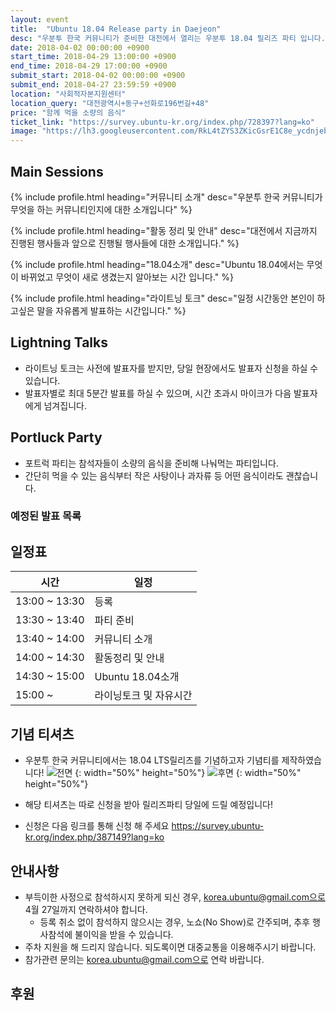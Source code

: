 ```yaml
---
layout: event
title:  "Ubuntu 18.04 Release party in Daejeon"
desc: "우분투 한국 커뮤니티가 준비한 대전에서 열리는 우분투 18.04 릴리즈 파티 입니다."
date: 2018-04-02 00:00:00 +0900
start_time: 2018-04-29 13:00:00 +0900
end_time: 2018-04-29 17:00:00 +0900
submit_start: 2018-04-02 00:00:00 +0900
submit_end: 2018-04-27 23:59:59 +0900
location: "사회적자본지원센터"
location_query: "대전광역시+동구+선화로196번길+48"
price: "함께 먹을 소량의 음식"
ticket_link: "https://survey.ubuntu-kr.org/index.php/728397?lang=ko"
image: "https://lh3.googleusercontent.com/RkL4tZYS3ZKicGsrE1C8e_ycdnjebsGdZaieEdtw31ScEc8Sr9XVqAuHlSjBGAijHUX62Xgs6fb03VMHyiUMJMay3h7m-o5YBjd4kxEfsPDNhXmNMHdkVdMHNniOcspfo6agdpoytxRhYkk5QZIKl_caySP29VqTv6idajcfeGHnmBBa3mBma_8WqakABVKWUuX3kt8rLmFgcsAoRTxtiirEl4VbfSdJ5dyaFuHPF2P7tZ4fM3cXm7RYz4oI58toFXhMHzbVySV_KQESRlGEqj77-hNOMjw7y9ZqZRlNPCwdDQ00jeVuAB-O67CXFIe1uLPgu1E-H0qtw5M8tq4kpgYrgsaenuDDetzTmDufxScetit-hIN3mgb1Z7q13P_iMFQSm4_z_ryChH1-DeAX_CN67OWwEjJ2xz7H5qhpOMrvSGQ0wXckdgEjyZFLbRNrwQ8JALzPudAy-TzLj7Y8stVD5Bkk29kmSuKDmKjbVZ4VL3ZizZGib-mRaKgkjW4pHrC8NLLwIWwON9HTeM6GvHaftRanOR60OyfoBLzCiachA7jmOTAesCycEM5yyRT7WkiuuCYumBm71qTGD_M29Gyxtk9gA9HIpuVNV7Q=w3674-h2278-no"
---
```


## Main Sessions

{% include profile.html
	heading="커뮤니티 소개" 
	desc="우분투 한국 커뮤니티가 무엇을 하는 커뮤니티인지에 대한 소개입니다" %}

{% include profile.html
	heading="활동 정리 및 안내" 
	desc="대전에서 지금까지 진행된 행사들과 앞으로 진행될 행사들에 대한 소개입니다." %}

{% include profile.html
	heading="18.04소개" 
	desc="Ubuntu 18.04에서는 무엇이 바뀌었고 무엇이 새로 생겼는지 알아보는 시간 입니다." %}

{% include profile.html
	heading="라이트닝 토크" 
	desc="일정 시간동안 본인이 하고싶은 말을 자유롭게 발표하는 시간입니다." %}

## Lightning Talks
- 라이트닝 토크는 사전에 발표자를 받지만, 당일 현장에서도 발표자 신청을 하실 수 있습니다.
- 발표자별로 최대 5분간 발표를 하실 수 있으며, 시간 초과시 마이크가 다음 발표자에게 넘겨집니다.

## Portluck Party
- 포트럭 파티는 참석자들이 소량의 음식을 준비해 나눠먹는 파티입니다.
- 간단히 먹을 수 있는 음식부터 작은 사탕이나 과자류 등 어떤 음식이라도 괜찮습니다.

### 예정된 발표 목록


## 일정표

시간 | 일정
--- | ---
13:00 ~ 13:30 | 등록
13:30 ~ 13:40 | 파티 준비
13:40 ~ 14:00 | 커뮤니티 소개
14:00 ~ 14:30 | 활동정리 및 안내
14:30 ~ 15:00 | Ubuntu 18.04소개
15:00 ~ | 라이닝토크 및 자유시간

## 기념 티셔츠

- 우분투 한국 커뮤니티에서는 18.04 LTS릴리즈를 기념하고자 기념티를 제작하였습니다!
![전면](https://lh3.googleusercontent.com/cpMpCosZKQMBdzs7sqGOglMQgyRHS8OWvNpf0EUHwZ24Qam4FCxu0sGiSPFnH1gizPwWgBw3klDeFzGmRFDkaivWdqMc-_AkwfX2PMWVfdcSaR41YU3bB6IdPOAlPjALY5Wi_t0OBbrm4ZrNN5Enjg3hFP_MRN6cd1MuLbgb_nMCDA7MQwGHHe414_1rkFhs5jjZm-krqnO6Td3iSI8Y1fNU2bJJAvi7eBjZQkpPf4Popi5NM402KoxyzMlaRCxuzk3U_iFhTiE0vBKGfDFYdPV33DiyDiPTdY4cQUfxKPDI8P_HpA-jSfFPot2CzAOELWyV4Oq0Yr2STpybRyhlX6k0ZDx0w9M3jjA03obw-ZRaNM9_ag-ISh8CKBeDbtso1zl_Tlu-ScigmgvCR1z6DmuYvVSgd_eH_B1MO5EEAp-CSDheKVpqcKnOJLrVgHnJ0WnEbMMQcmtwUAMINIoSZY1Z4rkrOusllTPsaqKxzDss6tUj6jvRAlktxV7_5dCq0q6zXMYfvIbmn5_qB0-OtYCJ4BRbVxVeDHfflY2j1verKHkaooakYpv5wfARytc-kf8T237t5wQYcLu5Dfq7yqTnqOszAhmJc3VaXvZwfUVhqXh0uEvXGjKHTfzAcpgRwzV7MY2Oqxjsk_1eJGetOl-87rSwJmuH=w1204-h1278-no) {: width="50%" height="50%"}
![후면](https://lh3.googleusercontent.com/0ow69TfaB8TSFThxeF2W5igRep6Sfwbd7-2CXLzuLNpckkGC-dHUIPwhGW5oyoO1mCdz7zyDUIuSdG3xTMMnptsKMQluCOh068R-Yf7WMPRvzfnblMnGVvNa91qYcXybSBpCwyS9OSOFpDofVCffKCW1Vw4B7NIoftujME4m_i6HBi9AnlGJfz_ccnoPHLVY0zEHarIU9puKWsjhDI3FhA7tO1LRzneh7pzJ_8hHMjb6GotMJRvHCphSWrbms72-4hw0HHBI6SR2JtBKio3VUfFiiyRbnxZEX7ojL-ZYxtnLOOoIYgGc_xYgg9V8B9ToVtHYQQhjtGLJNM6g5hEgAIcAICn_GeKSRZ4Rr5Nm_mNMGzef7cge_rtrnDwH-1UvJ4YvwjPjw0y--cDSPYaU9c-l2jaO6SSqU4gn4NdQPVz7CQ-hBt_2tN9D3KCtTuyNM3c4c8XoqVH8SltI1lXKbRuymXW-5podeBv_Whq9GbsqyE3qeRzLXnHwwKh4jaC7yofKzRuLz9OBwZtkJE4yAo-fXs8Ynu3QkY-0sOmGRjLWRHRr6uIKA_1fCguGBFj8ctnhHkIPibcxXSstJkAaL_t8685m2NA0yxQ0uvLy07B7qe1rQMFg0zBFHJ4zz0fa-pKMD90-9bYmLZl17sqqmsymrYyvsFPA=w1200-h1226-no) {: width="50%" height="50%"}

- 해당 티셔츠는 따로 신청을 받아 릴리즈파티 당일에 드릴 예정입니다!
- 신청은 다음 링크를 통해 신청 해 주세요
<https://survey.ubuntu-kr.org/index.php/387149?lang=ko> 


## 안내사항
- 부득이한 사정으로 참석하시지 못하게 되신 경우, korea.ubuntu@gmail.com으로 4월 27일까지 연락하셔야 합니다.
  - 등록 취소 없이 참석하지 않으시는 경우, 노쇼(No Show)로 간주되며, 추후 행사참석에 불이익을 받을 수 있습니다.
- 주차 지원을 해 드리지 않습니다. 되도록이면 대중교통을 이용해주시기 바랍니다.
- 참가관련 문의는 korea.ubuntu@gmail.com으로 연락 바랍니다.

## 후원

